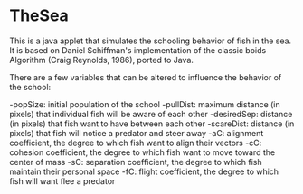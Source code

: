 # TheSea

This is a java applet that simulates the schooling behavior of fish in the sea. It is based on Daniel Schiffman's implementation of the classic boids Algorithm (Craig Reynolds, 1986), ported to Java.

There are a few variables that can be altered to influence the behavior of the school:

-popSize: initial population of the school
-pullDist: maximum distance (in pixels) that individual fish will be aware of each other
-desiredSep: distance (in pixels) that fish want to have between each other
-scareDist: distance (in pixels) that fish will notice a predator and steer away
-aC: alignment coefficient, the degree to which fish want to align their vectors
-cC: cohesion coefficient, the degree to which fish want to move toward the center of mass
-sC: separation coefficient, the degree to which fish maintain their personal space
-fC: flight coefficient, the degree to which fish will want flee a predator